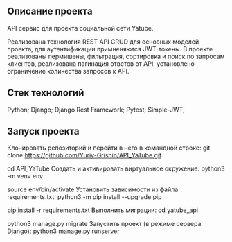 ## Описание проекта

API сервис для проекта социальной сети Yatube.

Реализована технология REST API CRUD для основных моделей проекта, для аутентификации примненяются JWT-токены. В проекте реализованы пермишены, фильтрация, сортировка и поиск по запросам клиентов, реализована пагинация ответов от API, установлено ограничение количества запросов к API.

## Стек технологий
Python;
Django;
Django Rest Framework;
Pytest;
Simple-JWT;

## Запуск проекта
Клонировать репозиторий и перейти в него в командной строке:
git clone https://github.com/Yuriy-Grishin/API_YaTube.git

cd API_YaTube
Cоздать и активировать виртуальное окружение:
python3 -m venv env

source env/bin/activate
Установить зависимости из файла requirements.txt:
python3 -m pip install --upgrade pip

pip install -r requirements.txt
Выполнить миграции:
cd yatube_api

python3 manage.py migrate
Запустить проект (в режиме сервера Django):
python3 manage.py runserver
